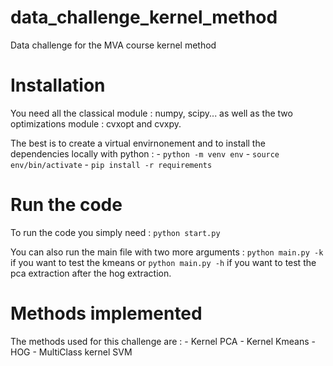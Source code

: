 # data_challenge_kernel_method

Data challenge for the MVA course kernel method

# Installation

You need all the classical module : numpy, scipy... as well as the two optimizations module : cvxopt and cvxpy.

The best is to create a virtual envirnonement and to install the dependencies locally with python :
    - ```python -m venv env```
    - ```source env/bin/activate```
    - ```pip install -r requirements```

# Run the code

To run the code you simply need : ```python start.py```

You can also run the main file with two more arguments :  ```python main.py -k``` if you want to test the kmeans or ```python main.py -h``` if you want to test the pca extraction after the hog extraction.

# Methods implemented

The methods used for this challenge are :
    - Kernel PCA
    - Kernel Kmeans
    - HOG
    - MultiClass kernel SVM

